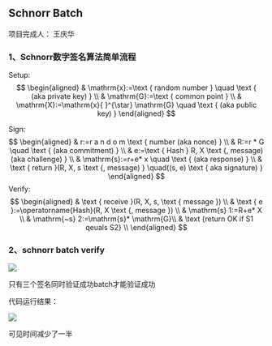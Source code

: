 ## Schnorr Batch

项目完成人： 王庆华

### 1、Schnorr数字签名算法简单流程

Setup:
$$
\begin{aligned}
& \mathrm{x}:=\text { random number } \quad \text { (aka private key) } \\
& \mathrm{G}:=\text { common point } \\
& \mathrm{X}:=\mathrm{x}{ }^{\star} \mathrm{G} \quad \text { (aka public key) }
\end{aligned}
$$


Sign:
$$
\begin{aligned}
& r:=r a n d o m \text { number (aka nonce) } \\
& R:=r * G \quad \text { (aka commitment) } \\
& e:=\text { Hash } R, X \text {, message)(aka challenge) } \\
& \mathrm{s}:=r+e* x \quad \text { (aka response) } \\
& \text { return }(R, X, s \text {, message) } \quad((s, e) \text { aka signature) }
\end{aligned}
$$
Verify:
$$
\begin{aligned}
& \text { receive }(R, X, s, \text { message }) \\
& \text { e }:=\operatorname{Hash}(R, X \text {, message }) \\
& \mathrm{s} 1:=R+e* X \\
& \mathrm{~s} 2:=\mathrm{s}* \mathrm{G}\\
& \text {return OK if S1 qeuals S2} \\
\end{aligned}
$$



### 2、schnorr batch verify

![](https://img1.imgtp.com/2023/07/11/xHFxjOpY.png)

只有三个签名同时验证成功batch才能验证成功

代码运行结果：

![](https://img1.imgtp.com/2023/07/11/pav6LwRA.png)

可见时间减少了一半
